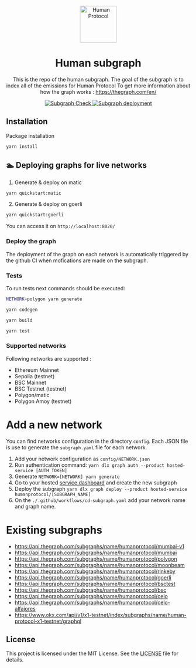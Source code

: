 <p align="center">
  <a href="https://www.humanprotocol.org/" target="blank"><img src="https://s2.coinmarketcap.com/static/img/coins/64x64/10347.png" width="100" alt="Human Protocol" /></a>
</p>

[circleci-image]: https://img.shields.io/circleci/build/github/nestjs/nest/master?token=abc123def456
[circleci-url]: https://circleci.com/gh/nestjs/nest

<h1 align="center">Human subgraph</h1>
<p align="center">This is the repo of the human subgraph.
The goal of the subgraph is to index all of the emissions for Human Protocol
To get more information about how the graph works : 
<a href="https://thegraph.com/en/">https://thegraph.com/en/</a>
</p>

<p align="center">
  <a href="https://github.com/humanprotocol/human-protocol/actions/workflows/ci-test-subgraph.yaml">
    <img src="https://github.com/humanprotocol/human-protocol/actions/workflows/ci-test-subgraph.yaml/badge.svg?branch=main" alt="Subgraph Check">
  </a>
  <a href="https://github.com/humanprotocol/human-protocol/actions/workflows/cd-subgraph.yaml">
    <img src="https://github.com/humanprotocol/human-protocol/actions/workflows/cd-subgraph.yaml/badge.svg?branch=main" alt="Subgraph deployment">
  </a>
</p>

## Installation

Package installation

```
yarn install
```

## 🏊 Deploying graphs for live networks

1. Generate & deploy on matic

```bash
yarn quickstart:matic
```

2. Generate & deploy on goerli

```bash
yarn quickstart:goerli
```

You can access it on `http://localhost:8020/`

### Deploy the graph

The deployment of the graph on each network is automatically triggered by the github CI when mofications are made on the subgraph.

### Tests

To run tests next commands should be executed:

```bash
NETWORK=polygon yarn generate

yarn codegen

yarn build

yarn test
```

### Supported networks

Following networks are supported :

- Ethereum Mainnet
- Sepolia (testnet)
- BSC Mainnet
- BSC Testnet (testnet)
- Polygon/matic
- Polygon Amoy (testnet)

# Add a new network

You can find networks configuration in the directory `config`. Each JSON file is use to generate the `subgraph.yaml` file for each network.

1. Add your network configuration as `config/NETWORK.json`
2. Run authentication command: `yarn dlx graph auth --product hosted-service [AUTH_TOKEN]`
3. Generate `NETWORK=[NETWORK] yarn generate`
4. Go to your hosted [service dashboard](https://thegraph.com/hosted-service/dashboard) and create the new subgraph
5. Deploy the subgraph `yarn dlx graph deploy --product hosted-service humanprotocol/[SUBGRAPH_NAME]`
6. On the `./.github/workflows/cd-subgraph.yaml` add your network name and graph name.

# Existing subgraphs

- https://api.thegraph.com/subgraphs/name/humanprotocol/mumbai-v1
- https://api.thegraph.com/subgraphs/name/humanprotocol/mumbai
- https://api.thegraph.com/subgraphs/name/humanprotocol/polygon
- https://api.thegraph.com/subgraphs/name/humanprotocol/moonbeam
- https://api.thegraph.com/subgraphs/name/humanprotocol/rinkeby
- https://api.thegraph.com/subgraphs/name/humanprotocol/goerli
- https://api.thegraph.com/subgraphs/name/humanprotocol/bsctest
- https://api.thegraph.com/subgraphs/name/humanprotocol/bsc
- https://api.thegraph.com/subgraphs/name/humanprotocol/celo
- https://api.thegraph.com/subgraphs/name/humanprotocol/celo-alfajores
- https://www.okx.com/api/v1/x1-testnet/index/subgraphs/name/human-protocol-x1-testnet/graphql

## License

This project is licensed under the MIT License. See the [LICENSE](https://github.com/humanprotocol/human-protocol/blob/main/LICENSE) file for details.